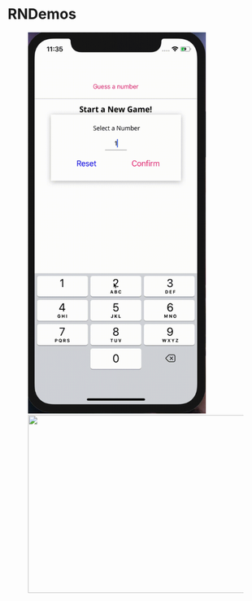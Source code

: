 # RNDemos

<figure class = "third">
    <img src="https://github.com/StevenZhang0116/RNDemos/blob/main/Demos/Demo1.gif" width = "350" height = "750" /> <img   src="https://github.com/StevenZhang0116/RNDemos/blob/main/Demos/Demo2.gif" width = "750" height = "350" /> 
</figure>


